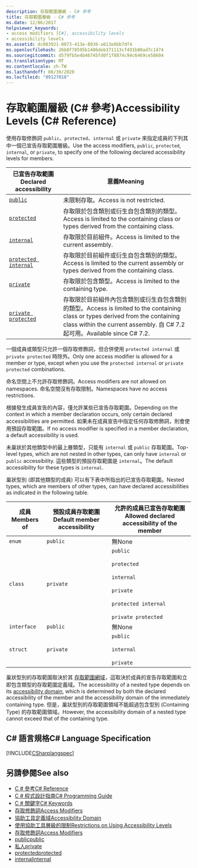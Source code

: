 ```yaml
---
description: 存取範圍層級 - C# 參考
title: 存取範圍層級 - C# 參考
ms.date: 12/06/2017
helpviewer_keywords:
- access modifiers [C#], accessibility levels
- accessibility levels
ms.assetid: dc083921-0073-413e-8936-a613e8bb7df4
ms.openlocfilehash: 26b8f78595b1406deb371113cf491b80ad7c1474
ms.sourcegitcommit: d579fb5e4b46745fd0f1f8874c94c6469ce58604
ms.translationtype: MT
ms.contentlocale: zh-TW
ms.lasthandoff: 08/30/2020
ms.locfileid: "89127018"
---
```

# <a name="accessibility-levels-c-reference"></a><span data-ttu-id="1dc62-103">存取範圍層級 (C# 參考)</span><span class="sxs-lookup"><span data-stu-id="1dc62-103">Accessibility Levels (C# Reference)</span></span>

<span data-ttu-id="1dc62-104">使用存取修飾詞 `public`、`protected`、`internal` 或 `private` 來指定成員的下列其中一個已宣告存取範圍層級。</span><span class="sxs-lookup"><span data-stu-id="1dc62-104">Use the access modifiers, `public`, `protected`, `internal`, or `private`, to specify one of the following declared accessibility levels for members.</span></span>  
  
|<span data-ttu-id="1dc62-105">已宣告存取範圍</span><span class="sxs-lookup"><span data-stu-id="1dc62-105">Declared accessibility</span></span>|<span data-ttu-id="1dc62-106">意義</span><span class="sxs-lookup"><span data-stu-id="1dc62-106">Meaning</span></span>|  
|----------------------------|-------------|  
|[`public`](public.md)|<span data-ttu-id="1dc62-107">未限制存取。</span><span class="sxs-lookup"><span data-stu-id="1dc62-107">Access is not restricted.</span></span>|  
|[`protected`](protected.md)|<span data-ttu-id="1dc62-108">存取限於包含類別或衍生自包含類別的類型。</span><span class="sxs-lookup"><span data-stu-id="1dc62-108">Access is limited to the containing class or types derived from the containing class.</span></span>|  
|[`internal`](internal.md)|<span data-ttu-id="1dc62-109">存取限於目前組件。</span><span class="sxs-lookup"><span data-stu-id="1dc62-109">Access is limited to the current assembly.</span></span>|  
|[`protected internal`](protected-internal.md)|<span data-ttu-id="1dc62-110">存取限於目前組件或衍生自包含類別的類型。</span><span class="sxs-lookup"><span data-stu-id="1dc62-110">Access is limited to the current assembly or types derived from the containing class.</span></span>|  
|[`private`](private.md)|<span data-ttu-id="1dc62-111">存取限於包含類型。</span><span class="sxs-lookup"><span data-stu-id="1dc62-111">Access is limited to the containing type.</span></span>|  
|[`private protected`](private-protected.md)|<span data-ttu-id="1dc62-112">存取限於目前組件內包含類別或衍生自包含類別的類型。</span><span class="sxs-lookup"><span data-stu-id="1dc62-112">Access is limited to the containing class or types derived from the containing class within the current assembly.</span></span> <span data-ttu-id="1dc62-113">自 C# 7.2 起可用。</span><span class="sxs-lookup"><span data-stu-id="1dc62-113">Available since C# 7.2.</span></span> |  
  
 <span data-ttu-id="1dc62-114">一個成員或類型只允許一個存取修飾詞，但合併使用 `protected internal` 或 `private protected` 時除外。</span><span class="sxs-lookup"><span data-stu-id="1dc62-114">Only one access modifier is allowed for a member or type, except when you use the `protected internal` or `private protected` combinations.</span></span>  
  
 <span data-ttu-id="1dc62-115">命名空間上不允許存取修飾詞。</span><span class="sxs-lookup"><span data-stu-id="1dc62-115">Access modifiers are not allowed on namespaces.</span></span> <span data-ttu-id="1dc62-116">命名空間沒有存取限制。</span><span class="sxs-lookup"><span data-stu-id="1dc62-116">Namespaces have no access restrictions.</span></span>  
  
 <span data-ttu-id="1dc62-117">根據發生成員宣告的內容，僅允許某些已宣告存取範圍。</span><span class="sxs-lookup"><span data-stu-id="1dc62-117">Depending on the context in which a member declaration occurs, only certain declared accessibilities are permitted.</span></span> <span data-ttu-id="1dc62-118">如果未在成員宣告中指定任何存取修飾詞，則會使用預設存取範圍。</span><span class="sxs-lookup"><span data-stu-id="1dc62-118">If no access modifier is specified in a member declaration, a default accessibility is used.</span></span>  
  
 <span data-ttu-id="1dc62-119">未巢狀於其他類型中的最上層類型，只能有 `internal` 或 `public` 存取範圍。</span><span class="sxs-lookup"><span data-stu-id="1dc62-119">Top-level types, which are not nested in other types, can only have `internal` or `public` accessibility.</span></span> <span data-ttu-id="1dc62-120">這些類型的預設存取範圍是 `internal`。</span><span class="sxs-lookup"><span data-stu-id="1dc62-120">The default accessibility for these types is `internal`.</span></span>  
  
 <span data-ttu-id="1dc62-121">巢狀型別 (即其他類型的成員) 可以有下表中所指出的已宣告存取範圍。</span><span class="sxs-lookup"><span data-stu-id="1dc62-121">Nested types, which are members of other types, can have declared accessibilities as indicated in the following table.</span></span>  
  
|<span data-ttu-id="1dc62-122">成員</span><span class="sxs-lookup"><span data-stu-id="1dc62-122">Members of</span></span>|<span data-ttu-id="1dc62-123">預設成員存取範圍</span><span class="sxs-lookup"><span data-stu-id="1dc62-123">Default member accessibility</span></span>|<span data-ttu-id="1dc62-124">允許的成員已宣告存取範圍</span><span class="sxs-lookup"><span data-stu-id="1dc62-124">Allowed declared accessibility of the member</span></span>|  
|----------------|----------------------------------|--------------------------------------------------|  
|`enum`|`public`|<span data-ttu-id="1dc62-125">無</span><span class="sxs-lookup"><span data-stu-id="1dc62-125">None</span></span>|  
|`class`|`private`|`public`<br /><br /> `protected`<br /><br /> `internal`<br /><br /> `private`<br /><br /> `protected internal` <br /><br />`private protected`|  
|`interface`|`public`|<span data-ttu-id="1dc62-126">無</span><span class="sxs-lookup"><span data-stu-id="1dc62-126">None</span></span>|  
|`struct`|`private`|`public`<br /><br /> `internal`<br /><br /> `private`|  
  
 <span data-ttu-id="1dc62-127">巢狀型別的存取範圍取決於其 [存取範圍網域](./accessibility-domain.md)，這取決於成員的宣告存取範圍和立即包含類型的存取範圍定義域。</span><span class="sxs-lookup"><span data-stu-id="1dc62-127">The accessibility of a nested type depends on its [accessibility domain](./accessibility-domain.md), which is determined by both the declared accessibility of the member and the accessibility domain of the immediately containing type.</span></span> <span data-ttu-id="1dc62-128">但是，巢狀型別的存取範圍領域不能超過包含型別 (Containing Type) 的存取範圍領域。</span><span class="sxs-lookup"><span data-stu-id="1dc62-128">However, the accessibility domain of a nested type cannot exceed that of the containing type.</span></span>  
  
## <a name="c-language-specification"></a><span data-ttu-id="1dc62-129">C# 語言規格</span><span class="sxs-lookup"><span data-stu-id="1dc62-129">C# Language Specification</span></span>  
 [!INCLUDE[CSharplangspec](~/includes/csharplangspec-md.md)]  
  
## <a name="see-also"></a><span data-ttu-id="1dc62-130">另請參閱</span><span class="sxs-lookup"><span data-stu-id="1dc62-130">See also</span></span>

- [<span data-ttu-id="1dc62-131">C # 參考</span><span class="sxs-lookup"><span data-stu-id="1dc62-131">C# Reference</span></span>](../index.md)
- [<span data-ttu-id="1dc62-132">C # 程式設計指南</span><span class="sxs-lookup"><span data-stu-id="1dc62-132">C# Programming Guide</span></span>](../../programming-guide/index.md)
- [<span data-ttu-id="1dc62-133">C # 關鍵字</span><span class="sxs-lookup"><span data-stu-id="1dc62-133">C# Keywords</span></span>](./index.md)
- [<span data-ttu-id="1dc62-134">存取修飾詞</span><span class="sxs-lookup"><span data-stu-id="1dc62-134">Access Modifiers</span></span>](./access-modifiers.md)
- [<span data-ttu-id="1dc62-135">協助工具定義域</span><span class="sxs-lookup"><span data-stu-id="1dc62-135">Accessibility Domain</span></span>](./accessibility-domain.md)
- [<span data-ttu-id="1dc62-136">使用協助工具層級的限制</span><span class="sxs-lookup"><span data-stu-id="1dc62-136">Restrictions on Using Accessibility Levels</span></span>](./restrictions-on-using-accessibility-levels.md)
- [<span data-ttu-id="1dc62-137">存取修飾詞</span><span class="sxs-lookup"><span data-stu-id="1dc62-137">Access Modifiers</span></span>](../../programming-guide/classes-and-structs/access-modifiers.md)
- [<span data-ttu-id="1dc62-138">public</span><span class="sxs-lookup"><span data-stu-id="1dc62-138">public</span></span>](./public.md)
- [<span data-ttu-id="1dc62-139">私人</span><span class="sxs-lookup"><span data-stu-id="1dc62-139">private</span></span>](./private.md)
- [<span data-ttu-id="1dc62-140">protected</span><span class="sxs-lookup"><span data-stu-id="1dc62-140">protected</span></span>](./protected.md)
- [<span data-ttu-id="1dc62-141">internal</span><span class="sxs-lookup"><span data-stu-id="1dc62-141">internal</span></span>](./internal.md)
